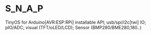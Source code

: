 # S_N_A_P
TinyOS for Arduino[AVR:ESP:RPi] installable API; usb/spi/i2c[twi] IO; pIO/ADC; visual (TFT/oLED/LCD); Sensor (BMP280/BME280,180..)

